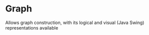 # Graph

Allows graph construction, with its logical and visual (Java Swing) representations available
